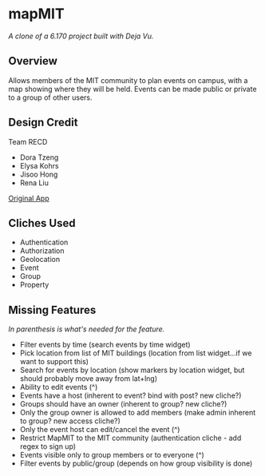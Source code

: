 # mapMIT

*A clone of a 6.170 project built with Deja Vu.*

## Overview
Allows members of the MIT community to plan events on campus, with a map showing where they will be held.
Events can be made public or private to a group of other users.

## Design Credit
Team RECD
- Dora Tzeng
- Elysa Kohrs
- Jisoo Hong
- Rena Liu

[Original App](http://mapmit.herokuapp.com/)

## Cliches Used
- Authentication
- Authorization
- Geolocation
- Event
- Group
- Property

## Missing Features
*In parenthesis is what's needed for the feature.*
- Filter events by time (search events by time widget)
- Pick location from list of MIT buildings (location from list widget…if we want to support this)
- Search for events by location (show markers by location widget, but should probably move away from lat+lng)
- Ability to edit events (^)
- Events have a host (inherent to event? bind with post? new cliche?)
- Groups should have an owner (inherent to group? new cliche?)
- Only the group owner is allowed to add members (make admin inherent to group? new access cliche?)
- Only the event host can edit/cancel the event (^)
- Restrict MapMIT to the MIT community (authentication cliche - add regex to sign up)
- Events visible only to group members or to everyone (^)
- Filter events by public/group (depends on how group visibility is done)

